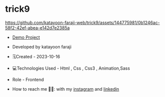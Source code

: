 # trick9
https://github.com/katayoon-faraji-web/trick9/assets/144775981/0b1246ac-58f2-42ef-abea-e142d7e2385a

- [Demo Project](https://katayoon-faraji-web.github.io/trick9/)

- Developed by katayoon faraji

- 🗓️Created - 2023-10-16

- 💻Technologies Used - Html , Css , Css3 , Animation,Sass

- Role - Frontend

- How to reach me 👩🏻: with my [instagram](https://instagram.com/katayoon_faraji_web) and [linkedin](https://www.linkedin.com/in/katayoon-faraji-web-3b722b207r)
